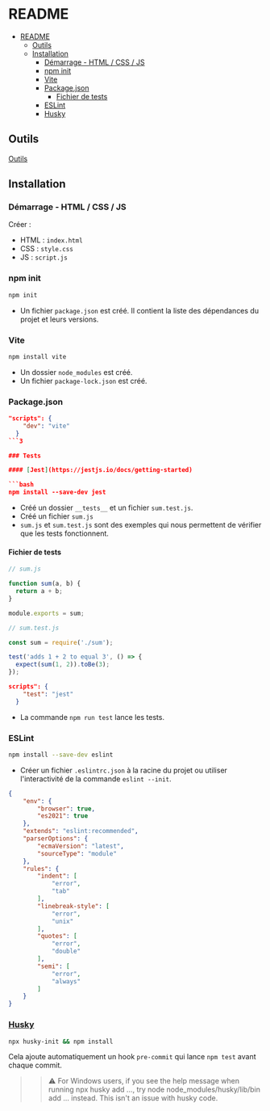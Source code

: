 # README

- [README](#readme)
  - [Outils](#outils)
  - [Installation](#installation)
    - [Démarrage - HTML / CSS / JS](#démarrage---html--css--js)
    - [npm init](#npm-init)
    - [Vite](#vite)
    - [Package.json](#packagejson)
      - [Fichier de tests](#fichier-de-tests)
    - [ESLint](#eslint)
    - [Husky](#husky)

## Outils

[Outils](docs/tools.md)

## Installation

### Démarrage - HTML / CSS / JS

Créer :

- HTML : `index.html`
- CSS : `style.css`
- JS : `script.js`

### npm init

```bash
npm init
```

- Un fichier `package.json` est créé. Il contient la liste des dépendances du projet et leurs versions.

### Vite

```bash
npm install vite
```

- Un dossier `node_modules` est créé.
- Un fichier `package-lock.json` est créé.

### Package.json

```json
"scripts": {
    "dev": "vite"
  }
```3

### Tests

#### [Jest](https://jestjs.io/docs/getting-started)

```bash
npm install --save-dev jest
```

- Créé un dossier `__tests__` et un fichier `sum.test.js`.
- Créé un fichier `sum.js`
- `sum.js` et `sum.test.js` sont des exemples qui nous permettent de vérifier que les tests fonctionnent.

#### Fichier de tests

```js
// sum.js

function sum(a, b) {
  return a + b;
}

module.exports = sum;
```

```js
// sum.test.js

const sum = require('./sum');

test('adds 1 + 2 to equal 3', () => {
  expect(sum(1, 2)).toBe(3);
});
```

```json
scripts": {
    "test": "jest"
  }
```

- La commande `npm run test` lance les tests.

### ESLint

```bash
npm install --save-dev eslint
```

- Créer un fichier `.eslintrc.json` à la racine du projet ou utiliser l'interactivité de la commande `eslint --init`.

```json
{
    "env": {
        "browser": true,
        "es2021": true
    },
    "extends": "eslint:recommended",
    "parserOptions": {
        "ecmaVersion": "latest",
        "sourceType": "module"
    },
    "rules": {
        "indent": [
            "error",
            "tab"
        ],
        "linebreak-style": [
            "error",
            "unix"
        ],
        "quotes": [
            "error",
            "double"
        ],
        "semi": [
            "error",
            "always"
        ]
    }
}
```

### [Husky](https://typicode.github.io/husky/getting-started.html)

```bash
npx husky-init && npm install
```

Cela ajoute automatiquement un hook `pre-commit` qui lance `npm test` avant chaque commit.

>> ⚠️ For Windows users, if you see the help message when running npx husky add ..., try node node_modules/husky/lib/bin add ... instead. This isn't an issue with husky code.

